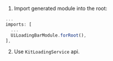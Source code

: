 1. Import generated module into the root:

```typescript
...
imports: [
  ...
  UiLoadingBarModule.forRoot(),
],
```

2. Use `KitLoadingService` api.
